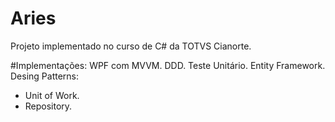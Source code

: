 # Aries
 Projeto implementado no curso de C# da TOTVS Cianorte.
 
 #Implementações:
 WPF com MVVM.
 DDD.
 Teste Unitário.
 Entity Framework.
 Desing Patterns:
  - Unit of Work.
  - Repository.
